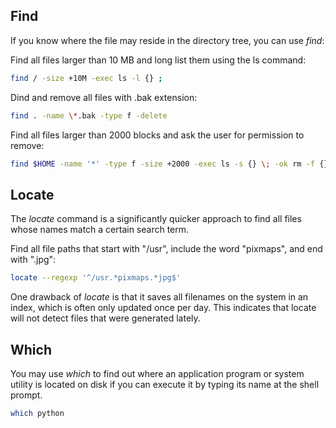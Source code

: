 <h2>Find</h2>

If you know where the file may reside in the directory tree, you can use <i>find</i>:

Find all files larger than 10 MB and long list them using the ls command:

```bash
find / -size +10M -exec ls -l {} ;
```

Dind and remove all files with .bak extension:


```bash
find . -name \*.bak -type f -delete
```

Find all files larger than 2000 blocks and ask the user for permission to remove:

```bash
find $HOME -name '*' -type f -size +2000 -exec ls -s {} \; -ok rm -f {} \;
```
<h2>Locate</h2>

The <i>locate</i> command is a significantly quicker approach to find all files whose names match a certain search term.

Find all file paths that start with "/usr", include the word "pixmaps", and end with ".jpg":

```bash
locate --regexp '^/usr.*pixmaps.*jpg$'
```

One drawback of <i>locate</i> is that it saves all filenames on the system in an index, which is often only updated once per day. This indicates that locate will not detect files that were generated lately.

<h2>Which</h2>
You may use <i>which</i> to find out where an application program or system utility is located on disk if you can execute it by typing its name at the shell prompt.

```bash
which python
```
